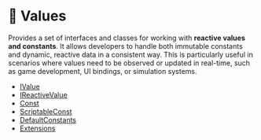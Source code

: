 # 🧩 Values

Provides a set of interfaces and classes for working with **reactive values and constants**. It allows developers to
handle both immutable constants and dynamic, reactive data in a consistent way. This is particularly useful in scenarios
where values need to be observed or updated in real-time, such as game development, UI bindings, or simulation systems.

- [IValue](IValue.md) <!-- + -->
- [IReactiveValue](IReactiveValue.md)  <!-- + -->
- [Const](Const.md) <!-- + -->
- [ScriptableConst](ScriptableConst.md)
- [DefaultConstants](DefaultConstants.md)
- [Extensions](Extensions.md)
